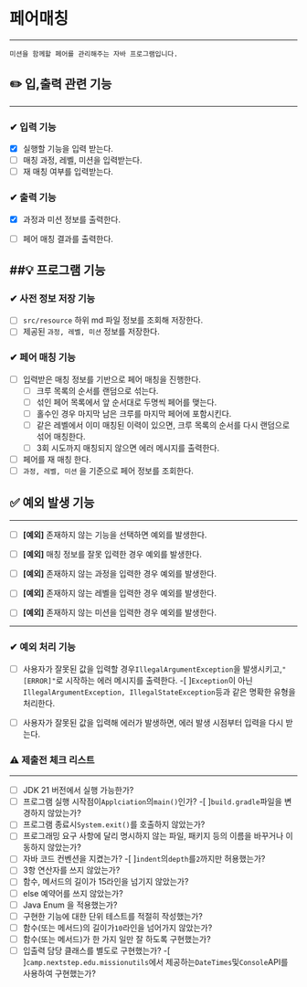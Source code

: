 # 페어매칭

----

```
미션을 함께할 페어를 관리해주는 자바 프로그램입니다.
```


## ✏️ 입,출력 관련 기능
----
### ✔ 입력 기능
- [x] 실행할 기능을 입력 받는다.
- [ ] 매칭 과정, 레벨, 미션을 입력받는다.
- [ ] 재 매칭 여부를 입력받는다.

### ✔  출력 기능
- [x] 과정과 미션 정보를 출력한다.
- [ ] 페어 매칭 결과를 출력한다.


##💡 프로그램 기능
----

### ✔ 사전 정보 저장 기능
-[ ] `src/resource` 하위 md 파일 정보를 조회해 저장한다.
-[ ] 제공된 `과정, 레벨, 미션` 정보를 저장한다.

### ✔ 페어 매칭 기능
- [ ] 입력받은 매칭 정보를 기반으로 페어 매칭을 진행한다.
  - [ ] 크루 목록의 순서를 랜덤으로 섞는다.
  - [ ] 섞인 페어 목록에서 앞 순서대로 두명씩 페어를 맺는다.
  - [ ] 홀수인 경우 마지막 남은 크루를 마지막 페어에 포함시킨다.
  - [ ] 같은 레벨에서 이미 매칭된 이력이 있으면, 크루 목록의 순서를 다시 랜덤으로 섞어 매칭한다.
  - [ ] 3회 시도까지 매칭되지 않으면 에러 메시지를 출력한다.
- [ ] 페어를 재 매칭 한다.
- [ ] `과정, 레벨, 미션` 을 기준으로 페어 정보를 조회한다.

## ✅ 예외 발생 기능

----

- [ ] **[예외]** 존재하지 않는 기능을 선택하면 예외를 발생한다. 
- [ ] **[예외]** 매칭 정보를 잘못 입력한 경우 예외를 발생한다.
- [ ] **[예외]** 존재하지 않는 과정을 입력한 경우 예외를 발생한다.
- [ ] **[예외]** 존재하지 않는 레벨을 입력한 경우 예외를 발생한다.
- [ ] **[예외]** 존재하지 않는 미션을 입력한 경우 예외를 발생한다.



----


### ✔ 예외 처리 기능
-[ ] 사용자가 잘못된 값을 입력할 경우`IllegalArgumentException`을 발생시키고,`"[ERROR]"`로 시작하는 에러 메시지를 출력한다.
 -[ ]`Exception`이 아닌`IllegalArgumentException, IllegalStateException`등과 같은 명확한 유형을 처리한다.
-[ ] 사용자가 잘못된 값을 입력해 에러가 발생하면, 에러 발생 시점부터 입력을 다시 받는다.


### ⚠️ 제출전 체크 리스트

----

-[ ] JDK 21 버전에서 실행 가능한가?
-[ ] 프로그램 실행 시작점이`Applciation`의`main()`인가?
 -[ ]`build.gradle`파일을 변경하지 않았는가?
-[ ] 프로그램 종료시`System.exit()`를 호출하지 않았는가?
-[ ] 프로그래밍 요구 사항에 달리 명시하지 않는 파일, 패키지 등의 이름을 바꾸거나 이동하지 않았는가?
-[ ] 자바 코드 컨벤션을 지켰는가?
 -[ ]`indent`의`depth`를`2`까지만 허용했는가?
-[ ] 3항 연산자를 쓰지 않았는가?
-[ ] 함수, 메서드의 길이가 15라인을 넘기지 않았는가?
-[ ] else 예약어를 쓰지 않았는가?
-[ ] Java Enum 을 적용했는가?
-[ ] 구현한 기능에 대한 단위 테스트를 적절히 작성했는가?
-[ ] 함수(또는 메서드)의 길이가`10`라인을 넘어가지 않았는가?
-[ ] 함수(또는 메서드)가 한 가지 일만 잘 하도록 구현했는가?
-[ ] 입출력 담당 클래스를 별도로 구현했는가?
 -[ ]`camp.nextstep.edu.missionutils`에서 제공하는`DateTimes`및`Console`API를 사용하여 구현했는가?
